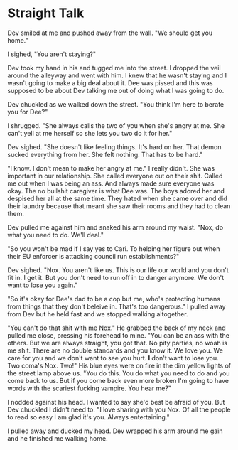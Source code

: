# Straight Talk

Dev smiled at me and pushed away from the wall.  "We should get you home."

I sighed, "You aren't staying?"

Dev took my hand in his and tugged me into the street.  I dropped the veil around the alleyway and went with him.  I knew that he wasn't staying and I wasn't going to make a big deal about it.  Dee was pissed and this was supposed to be about Dev talking me out of doing what I was going to do.

Dev chuckled as we walked down the street. "You think I'm here to berate you for Dee?"

I shrugged.  "She always calls the two of you when she's angry at me.  She can't yell at me herself so she lets you two do it for her."

Dev sighed.  "She doesn't like feeling things.  It's hard on her.  That demon sucked everything from her.  She felt nothing.  That has to be hard."

"I know.  I don't mean to make her angry at me."  I really didn't.  She was important in our relationship.  She called everyone out on their shit.  Called me out when I was being an ass.  And always made sure everyone was okay.  The no bullshit caregiver is what Dee was.  The boys adored her and despised her all at the same time.  They hated when she came over and did their laundry because that meant she saw their rooms and they had to clean them.

Dev pulled me against him and snaked his arm around my waist.  "Nox, do what you need to do.  We'll deal."

"So you won't be mad if I say yes to Cari.  To helping her figure out when their EU enforcer is attacking council run establishments?"

Dev sighed.  "Nox.  You aren't like us.  This is our life our world and you don't fit in.  I get it.  But you don't need to run off in to danger anymore.  We don't want to lose you again."

"So it's okay for Dee's dad to be a cop but me, who's protecting humans from things that they don't beleive in.  That's too dangerous."  I pulled away from Dev but he held fast and we stopped walking altogether.

"You can't do that shit with me Nox."  He grabbed the back of my neck and pulled me close, pressing his forehead to mine.  "You can be an ass with the others.  But we are always straight, you got that.  No pity parties, no woah is me shit.  There are no double standards and you know it.  We love you.  We care for you and we don't want to see you hurt.  **I** don't want to lose you.  Two coma's Nox.  Two!"  His blue eyes were on fire in the dim yellow lights of the street lamp above us.  "You do this.  You do what you need to do and you come back to us.  But if you come back even more broken I'm going to have words with the scariest fucking vampire.  You hear me?"

I nodded against his head. I wanted to say she'd best be afraid of you. But Dev chuckled I didn't need to.  "I love sharing with you Nox.  Of all the people to read so easy I am glad it's you.  Always entertaining."

I pulled away and ducked my head.  Dev wrapped his arm around me gain and he finished me walking home.